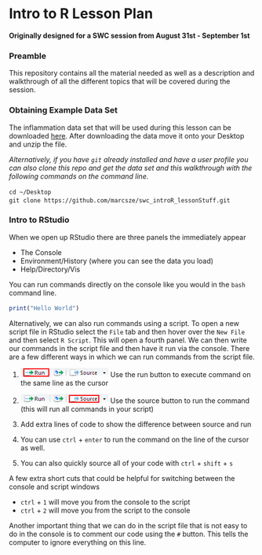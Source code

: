# Intro to R Lesson Plan
**Originally designed for a SWC session from August 31st - September 1st**

### Preamble

This repository contains all the material needed as well as a description and walkthrough of all the different topics that will be covered during the session.

### Obtaining Example Data Set

The inflammation data set that will be used during this lesson can be downloaded [here](http://swcarpentry.github.io/r-novice-inflammation/setup/).  After downloading the data move it onto your Desktop and unzip the file.  

*Alternatively, if you have `git` already installed and have a user profile you can also clone this repo and get the data set and this walkthrough with the following commands on the command line.*

`cd ~/Desktop`
<br>
`git clone https://github.com/marcsze/swc_introR_lessonStuff.git`

### Intro to RStudio

When we open up RStudio there are three panels the immediately appear
* The Console
* Environment/History (where you can see the data you load)
* Help/Directory/Vis

You can run commands directly on the console like you would in the `bash` command line.

```R
print("Hello World")
```
Alternatively, we can also run commands using a script.  To open a new script file in RStudio select the `File` tab and then hover over the `New File` and then select `R Script`.  This will open a fourth panel.  We can then write our commands in the script file and then have it run via the console.  There are a few different ways in which we can run commands from the script file.

1. ![Using the run button to execute a command in the script file](RRunPic2.png) Use the run button to execute command on the same line as the cursor

2. ![Using the run button to execute a command in the script file](RRunPic3.png) Use the source button to run the command (this will run all commands in your script)
  2. Add extra lines of code to show the difference between source and run  

3. You can use `ctrl` + `enter` to run the command on the line of the cursor as well.

4. You can also quickly source all of your code with `ctrl` + `shift` + `s` 


A few extra short cuts that could be helpful for switching between the console and script windows
* `ctrl` + `1` will move you from the console to the script
* `ctrl` + `2` will move you from the script to the console

Another important thing that we can do in the script file that is not easy to do in the console is to comment our code using the `#` button.  This tells the computer to ignore everything on this line.





